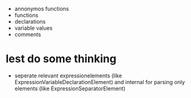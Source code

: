 - annonymos functions
- functions
- declarations
- variable values
- comments

# lest do some thinking

- seperate relevant expressionelements (like ExpressionVariableDeclarationElement) and internal for parsing only elements (like ExpressionSeparatorElement)